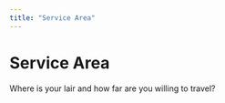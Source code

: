 ```yaml
---
title: "Service Area"
---
```

# Service Area

Where is your lair and how far are you willing to travel? 

